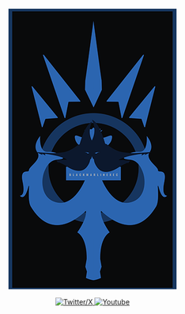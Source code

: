 <a href="https://github.com/byt3n33dl3/"><p align="center">
<img src="/blackmarlinexec.png">
</p></a>

<p align="center">
  <a href="https://twitter.com/byt3n33dl3"><img alt="Twitter/X" src="https://img.shields.io/twitter/follow/byt3n33dl3">
  <a href="https://www.youtube.com/c/byt3n33dl3"><img alt="Youtube" src="https://img.shields.io/youtube/channel/subscribers/UCFTYf_gfn7mYKmlUv6NUr-Q">
</p>
